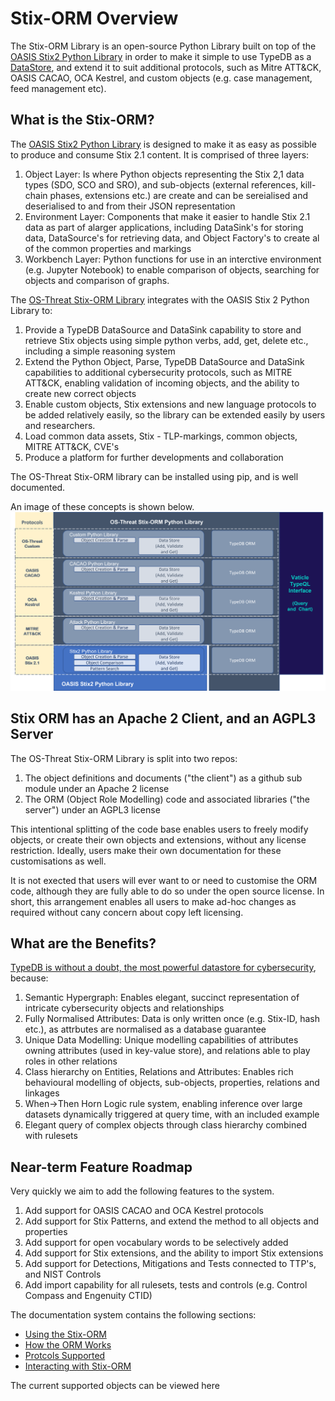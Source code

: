 # Stix-ORM Overview

The Stix-ORM Library is an open-source Python Library built on top of the [OASIS Stix2 Python Library](https://stix2.readthedocs.io/en/latest/index.html) in order to make it simple to use TypeDB as a [DataStore](https://stix2.readthedocs.io/en/latest/guide/datastore.html), and extend it to suit additional protocols, such as Mitre ATT&CK, OASIS CACAO, OCA Kestrel, and custom objects (e.g. case management, feed management etc).

## What is the Stix-ORM?
The [OASIS Stix2 Python Library](https://stix2.readthedocs.io/en/latest/index.html) is designed to make it as easy as possible to produce and consume Stix 2.1 content. It is comprised of three layers:
1. Object Layer: Is where Python objects representing the Stix 2,1 data types (SDO, SCO and SRO), and sub-objects (external references, kill-chain phases, extensions etc.) are create and can be sereialised and deserialised to and from their JSON representation
2. Environment Layer: Components that make it easier to handle Stix 2.1 data as part of alarger applications, including DataSink's for storing data, DataSource's for retrieving data, and Object Factory's to create al of the common properties and markings
3. Workbench Layer: Python functions for use in an interctive environment (e.g. Jupyter Notebook) to enable comparison of objects, searching for objects and comparison of graphs.

The [OS-Threat Stix-ORM Library]() integrates with the OASIS Stix 2 Python Library to:
1. Provide a TypeDB DataSource and DataSink capability to store and retrieve Stix objects using simple python verbs, add, get, delete etc., including a simple reasoning system
2. Extend the Python Object, Parse, TypeDB DataSource and DataSink capabilities to additional cybersecurity protocols, such as MITRE ATT&CK, enabling validation of incoming objects, and the ability to create new correct objects
3. Enable custom objects, Stix extensions and new language protocols to be added relatively easily, so the library can be extended easily by users and researchers. 
4. Load common data assets, Stix - TLP-markings, common objects, MITRE ATT&CK, CVE's
5. Produce a platform for further developments and collaboration

The OS-Threat Stix-ORM library can be installed using pip, and is well documented.

An image of these concepts is shown below.
![](img/Library_overview.png)

## Stix ORM has an Apache 2 Client, and an AGPL3 Server
The OS-Threat Stix-ORM Library is split into two repos:
1. The object definitions and documents ("the client") as a github sub module under an Apache 2 license
2. The ORM (Object Role Modelling) code and associated libraries ("the server") under an AGPL3 license

This intentional splitting of the code base enables users to freely modify objects, or create their own objects and extensions, without any license restriction. Ideally, users make their own documentation for these customisations as well.

It is not exected that users will ever want to or need to customise the ORM code, although they are fully able to do so under the open source license. In short, this arrangement enables all users to make ad-hoc changes as required without cany concern about copy left licensing.

## What are the Benefits?
[TypeDB is without a doubt, the most powerful datastore for cybersecurity](typedb_benefits.md), because:
1. Semantic Hypergraph: Enables elegant, succinct representation of intricate cybersecurity objects and relationships
2. Fully Normalised Attributes: Data is only written once (e.g. Stix-ID, hash etc.), as attrbutes are normalised as a database guarantee
3. Unique Data Modelling: Unique modelling capabilities of attributes owning attributes (used in key-value store), and relations able to play roles in other relations
4. Class hierarchy on Entities, Relations and Attributes: Enables rich behavioural modelling of objects, sub-objects, properties, relations and linkages
5. When->Then Horn Logic rule system, enabling inference over large datasets dynamically triggered at query time, with an included example
6. Elegant query of complex objects through class hierarchy combined with rulesets

## Near-term Feature Roadmap
Very quickly we aim to add the following features to the system.
1. Add support for OASIS CACAO and OCA Kestrel protocols
2. Add support for Stix Patterns, and extend the method to all objects and properties
3. Add support for open vocabulary words to be selectively added
4. Add support for Stix extensions, and the ability to import Stix extensions
5. Add support for Detections, Mitigations and Tests connected to TTP's, and NIST Controls
6. Add import capability for all rulesets, tests and controls (e.g. Control Compass and Engenuity CTID)

The documentation system contains the following sections:
- [Using the Stix-ORM](using/configuration.md)
- [How the ORM Works](orm/orm_oveview.md)
- [Protcols Supported](protocols/_orig.md)
- [Interacting with Stix-ORM](interactions/overview.md)

The current supported objects can be viewed here



